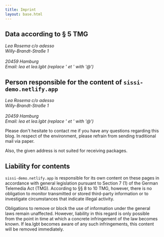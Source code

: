 ```yaml
---
title: Imprint
layout: base.html
---
```


## Data according to § 5 TMG

<address>
Lea Rosema c/o adesso<br>
Willy-Brandt-Straße 1<br>
<br>
20459 Hamburg<br>
Email: lea et lea.lgbt (replace ' et ' with '@')<br>
</address>

## Person responsible for the content of `sissi-demo.netlify.app`

<address>
Lea Rosema c/o adesso<br>
Willy-Brandt-Straße 1<br>
<br>
20459 Hamburg<br>
Email: lea et lea.lgbt (replace ' et ' with '@')
</address>

Please don't hesitate to contact me if you have any questions regarding this blog. In respect of the environment, please refrain from sending traditional mail via paper.

Also, the given address is not suited for receiving packages.

## Liability for contents

`sissi-demo.netlify.app` is responsible for its own content on these pages in accordance with general legislation pursuant to Section 7 (1) of the German Telemedia Act (TMG). According to §§ 8 to 10 TMG, however, there is no obligation to monitor transmitted or stored third-party information or to investigate circumstances that indicate illegal activity.

Obligations to remove or block the use of information under the general laws remain unaffected. However, liability in this regard is only possible from the point in time at which a concrete infringement of the law becomes known. If lea.lgbt becomes aware of any such infringements, this content will be removed immediately.
